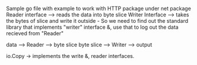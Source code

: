 Sample go file with example to work with HTTP package under net package
Reader interface --> reads the data into byte slice
Writer Interface --> takes the bytes of slice and write it outside - So we need to find out the standard library that implements "writer" interface &, use that to log out the data recieved from "Reader"

data --> Reader --> byte slice
byte slice --> Writer --> output

io.Copy -> implements the write &, reader interfaces.
